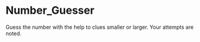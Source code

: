# Number_Guesser
Guess the number with the help to clues smaller or larger. Your attempts are noted.
